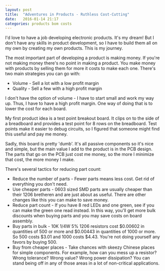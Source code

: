 ```yaml
---
layout: post
title:  "Adventures in Products - Ruthless Cost-Cutting"
date:   2016-01-14 21:17
categories: products bom costs
---
```


I'd love to have a job developing electronic products. It's my dream! But I don't have any skills in product development, so I have to build them all on my own by creating my own products. This is my journey.

The most important part of developing a product is making money. If you're not making money there's no point in making a product. You make money with products by selling them for more it costs to make each one. There's two main strategies you can go with:

* Volume - Sell a lot with a low profit margin
* Quality - Sell a few with a high profit margin

I don't have the option of volume - I have to start small and work my way up. Thus, I have to have a high profit margin. One way of doing that is to lower the cost for each board. 

My first product idea is a test point breakout board. It clips on to the side of a breadboard and provides a test point for 8 rows on the breadboard. Test points make it easier to debug circuits, so I figured that someone might find this useful and pay me money. 

Sadly, this board is pretty 'dumb'. It's all passive components so it's nice and simple, but the main value I add to the product is in the PCB design. The parts that go on the PCB just cost me money, so the more I minimize that cost, the more money I make. 

There's several tactics for reducing part count:

* Reduce the number of parts - Fewer parts means less cost. Get rid of everything you don't need.
* Use cheaper parts - 0603 sized SMD parts are usually cheaper than their 1206 bretheren and are just about as useful. There are other changes like this you can make to save money.
* Reduce part count - If you have 8 red LEDs and one green, see if you can make the green one read instead. In this way, you'll get more bulk discounts when buying parts and you may save costs on board assembly.
* Buy parts in bulk - 10K 1/4W 5% 1206 resistors cost $0.00602 in quantities of 500 or more and $0.00443 in quantities of 1000 or more. So 500 costs $3.01 and 1000 costs $4.43. You're not doing yourself any favors by buying 500.
* Buy from cheaper places - Take chances with skeezy Chinese places for simple components. For example, how can you mess up a resistor? Wrong tolerance? Wrong value? Wrong power dissipation? You can stand being off in any of those areas in a lot of non-critical applications.

